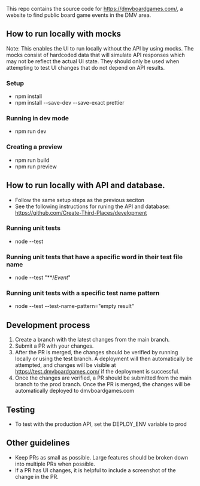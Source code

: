 
This repo contains the source code for https://dmvboardgames.com/, a website to find public board game events in the DMV area.

## How to run locally with mocks
Note: This enables the UI to run locally without the API by using mocks. The mocks consist of hardcoded data that will simulate API responses which may not be reflect the actual UI state.
They should only be used when attempting to test UI changes that do not depend on API results.
### Setup
- npm install
- npm install --save-dev --save-exact prettier
### Running in dev mode
- npm run dev
### Creating a preview
- npm run build
- npm run preview

## How to run locally with API and database.
- Follow the same setup steps as the previous seciton
- See the following instructions for runing the API and database: https://github.com/Create-Third-Places/development
### Running unit tests

- node --test

### Running unit tests that have a specific word in their test file name
- node --test "**/*Event*"

### Running unit tests with a specific test name pattern
- node --test --test-name-pattern="empty result"



## Development process

1. Create a branch with the latest changes from the main branch.
2. Submit a PR with your changes.
3. After the PR is merged, the changes should be verified by running locally or using the test branch. A deployment will then automatically be attempted, and changes will be visible at https://test.dmvboardgames.com/ if the deployment is successful.
4. Once the changes are verified, a PR should be submitted from the main branch to the prod branch. Once the PR is merged, the changes will be automatically deployed to dmvboardgames.com


## Testing

- To test with the production API, set the DEPLOY_ENV variable to prod

## Other guidelines
- Keep PRs as small as possible. Large features should be broken down into multiple PRs when possible.
- If a PR has UI changes, it is helpful to include a screenshot of the change in the PR.






